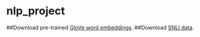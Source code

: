 # nlp_project
##Download pre-trained [GloVe word embeddings](https://nlp.standford.edu/projects/glove/).
##Download [SNLI data](https://nlp.stanford.edu/project/snli/).
